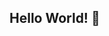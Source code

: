 ## Hello World! 👋

<!--
**anhhk210068/anhhk210068** is a ✨ _special_ ✨ repository because its `README.md` (this file) appears on your GitHub profile.

🔭 I’m currently a student at Hanoi University of Science and Technology, majoring in Computer Science.

💻 I have a strong passion for Cyber Security and crafting handmade items, circuit board.

📫 You can reach me via [Facebook]{fb.com\kyanh.185} or [Email]{hoangkyanhyb1@gmail.}.


-->
